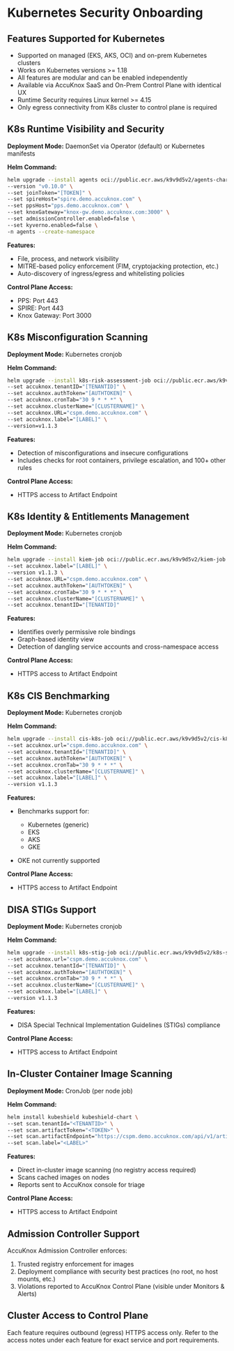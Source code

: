 # Kubernetes Security Onboarding

## Features Supported for Kubernetes

- Supported on managed (EKS, AKS, OCI) and on-prem Kubernetes clusters
- Works on Kubernetes versions >= 1.18
- All features are modular and can be enabled independently
- Available via AccuKnox SaaS and On-Prem Control Plane with identical UX
- Runtime Security requires Linux kernel >= 4.15
- Only egress connectivity from K8s cluster to control plane is required

## K8s Runtime Visibility and Security

**Deployment Mode:**
DaemonSet via Operator (default) or Kubernetes manifests

**Helm Command:**

```bash
helm upgrade --install agents oci://public.ecr.aws/k9v9d5v2/agents-chart \
--version "v0.10.0" \
--set joinToken="[TOKEN]" \
--set spireHost="spire.demo.accuknox.com" \
--set ppsHost="pps.demo.accuknox.com" \
--set knoxGateway="knox-gw.demo.accuknox.com:3000" \
--set admissionController.enabled=false \
--set kyverno.enabled=false \
-n agents --create-namespace
```

**Features:**

- File, process, and network visibility
- MITRE-based policy enforcement (FIM, cryptojacking protection, etc.)
- Auto-discovery of ingress/egress and whitelisting policies

**Control Plane Access:**

- PPS: Port 443
- SPIRE: Port 443
- Knox Gateway: Port 3000

## K8s Misconfiguration Scanning

**Deployment Mode:**
Kubernetes cronjob

**Helm Command:**

```bash
helm upgrade --install k8s-risk-assessment-job oci://public.ecr.aws/k9v9d5v2/k8s-risk-assessment-job \
--set accuknox.tenantID="[TENANTID]" \
--set accuknox.authToken="[AUTHTOKEN]" \
--set accuknox.cronTab="30 9 * * *" \
--set accuknox.clusterName="[CLUSTERNAME]" \
--set accuknox.URL="cspm.demo.accuknox.com" \
--set accuknox.label="[LABEL]" \
--version=v1.1.3
```

**Features:**

- Detection of misconfigurations and insecure configurations
- Includes checks for root containers, privilege escalation, and 100+ other rules

**Control Plane Access:**

- HTTPS access to Artifact Endpoint

## K8s Identity & Entitlements Management

**Deployment Mode:**
Kubernetes cronjob

**Helm Command:**

```bash
helm upgrade --install kiem-job oci://public.ecr.aws/k9v9d5v2/kiem-job \
--set accuknox.label="[LABEL]" \
--version v1.1.3 \
--set accuknox.URL="cspm.demo.accuknox.com" \
--set accuknox.authToken="[AUTHTOKEN]" \
--set accuknox.cronTab="30 9 * * *" \
--set accuknox.clusterName="[CLUSTERNAME]" \
--set accuknox.tenantID="[TENANTID]"
```

**Features:**

- Identifies overly permissive role bindings
- Graph-based identity view
- Detection of dangling service accounts and cross-namespace access

**Control Plane Access:**

- HTTPS access to Artifact Endpoint

## K8s CIS Benchmarking

**Deployment Mode:**
Kubernetes cronjob

**Helm Command:**

```bash
helm upgrade --install cis-k8s-job oci://public.ecr.aws/k9v9d5v2/cis-k8s-job \
--set accuknox.url="cspm.demo.accuknox.com" \
--set accuknox.tenantId="[TENANTID]" \
--set accuknox.authToken="[AUTHTOKEN]" \
--set accuknox.cronTab="30 9 * * *" \
--set accuknox.clusterName="[CLUSTERNAME]" \
--set accuknox.label="[LABEL]" \
--version v1.1.3
```

**Features:**

- Benchmarks support for:

  - Kubernetes (generic)
  - EKS
  - AKS
  - GKE

- OKE not currently supported

**Control Plane Access:**

- HTTPS access to Artifact Endpoint

## DISA STIGs Support

**Deployment Mode:**
Kubernetes cronjob

**Helm Command:**

```bash
helm upgrade --install k8s-stig-job oci://public.ecr.aws/k9v9d5v2/k8s-stig-job \
--set accuknox.url="cspm.demo.accuknox.com" \
--set accuknox.tenantId="[TENANTID]" \
--set accuknox.authToken="[AUTHTOKEN]" \
--set accuknox.cronTab="30 9 * * *" \
--set accuknox.clusterName="[CLUSTERNAME]" \
--set accuknox.label="[LABEL]" \
--version v1.1.3
```

**Features:**

- DISA Special Technical Implementation Guidelines (STIGs) compliance

**Control Plane Access:**

- HTTPS access to Artifact Endpoint

## In-Cluster Container Image Scanning

**Deployment Mode:**
CronJob (per node job)

**Helm Command:**

```bash
helm install kubeshield kubeshield-chart \
--set scan.tenantId="<TENANTID>" \
--set scan.artifactToken="<TOKEN>" \
--set scan.artifactEndpoint="https://cspm.demo.accuknox.com/api/v1/artifact/" \
--set scan.label="<LABEL>"
```

**Features:**

- Direct in-cluster image scanning (no registry access required)
- Scans cached images on nodes
- Reports sent to AccuKnox console for triage

**Control Plane Access:**

- HTTPS access to Artifact Endpoint

## Admission Controller Support

AccuKnox Admission Controller enforces:

1. Trusted registry enforcement for images
2. Deployment compliance with security best practices (no root, no host mounts, etc.)
3. Violations reported to AccuKnox Control Plane (visible under Monitors & Alerts)

## Cluster Access to Control Plane

Each feature requires outbound (egress) HTTPS access only.
Refer to the access notes under each feature for exact service and port requirements.
